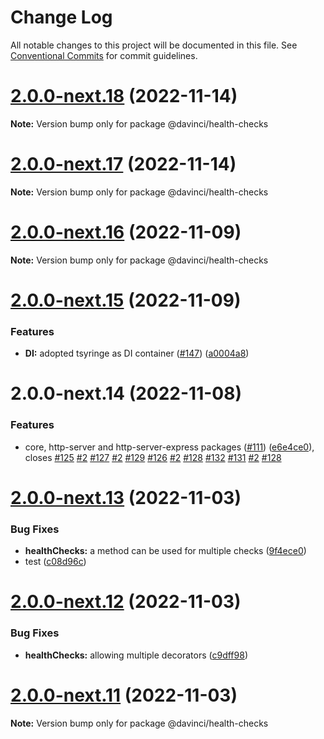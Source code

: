 # Change Log

All notable changes to this project will be documented in this file.
See [Conventional Commits](https://conventionalcommits.org) for commit guidelines.

# [2.0.0-next.18](https://github.com/HPInc/davinci/compare/@davinci/health-checks@2.0.0-next.17...@davinci/health-checks@2.0.0-next.18) (2022-11-14)

**Note:** Version bump only for package @davinci/health-checks





# [2.0.0-next.17](https://github.com/HPInc/davinci/compare/@davinci/health-checks@2.0.0-next.16...@davinci/health-checks@2.0.0-next.17) (2022-11-14)

**Note:** Version bump only for package @davinci/health-checks





# [2.0.0-next.16](https://github.com/HPInc/davinci/compare/@davinci/health-checks@2.0.0-next.15...@davinci/health-checks@2.0.0-next.16) (2022-11-09)

**Note:** Version bump only for package @davinci/health-checks





# [2.0.0-next.15](https://github.com/HPInc/davinci/compare/@davinci/health-checks@2.0.0-next.14...@davinci/health-checks@2.0.0-next.15) (2022-11-09)


### Features

* **DI:** adopted tsyringe as DI container ([#147](https://github.com/HPInc/davinci/issues/147)) ([a0004a8](https://github.com/HPInc/davinci/commit/a0004a87bf060861b632f87e70c453bf86135225))





# 2.0.0-next.14 (2022-11-08)


### Features

* core, http-server and http-server-express packages ([#111](https://github.com/HPInc/davinci/issues/111)) ([e6e4ce0](https://github.com/HPInc/davinci/commit/e6e4ce0dcc81a3b44976cde471353f77ad872e65)), closes [#125](https://github.com/HPInc/davinci/issues/125) [#2](https://github.com/HPInc/davinci/issues/2) [#127](https://github.com/HPInc/davinci/issues/127) [#2](https://github.com/HPInc/davinci/issues/2) [#129](https://github.com/HPInc/davinci/issues/129) [#126](https://github.com/HPInc/davinci/issues/126) [#2](https://github.com/HPInc/davinci/issues/2) [#128](https://github.com/HPInc/davinci/issues/128) [#132](https://github.com/HPInc/davinci/issues/132) [#131](https://github.com/HPInc/davinci/issues/131) [#2](https://github.com/HPInc/davinci/issues/2) [#128](https://github.com/HPInc/davinci/issues/128)





# [2.0.0-next.13](https://github.com/HPInc/davinci/compare/@davinci/health-checks@2.0.0-next.12...@davinci/health-checks@2.0.0-next.13) (2022-11-03)


### Bug Fixes

* **healthChecks:** a method can be used for multiple checks ([9f4ece0](https://github.com/HPInc/davinci/commit/9f4ece04e7c92d57c65dc0757d7675ff0804c07b))
* test ([c08d96c](https://github.com/HPInc/davinci/commit/c08d96ca0b5020eed4be8fc87573368361a9a812))





# [2.0.0-next.12](https://github.com/HPInc/davinci/compare/@davinci/health-checks@2.0.0-next.11...@davinci/health-checks@2.0.0-next.12) (2022-11-03)


### Bug Fixes

* **healthChecks:** allowing multiple decorators ([c9dff98](https://github.com/HPInc/davinci/commit/c9dff98ffc2bb2bb694f8ae1f0a18ca2f82647cd))





# [2.0.0-next.11](https://github.com/HPInc/davinci/compare/@davinci/health-checks@2.0.0-next.10...@davinci/health-checks@2.0.0-next.11) (2022-11-03)

**Note:** Version bump only for package @davinci/health-checks
